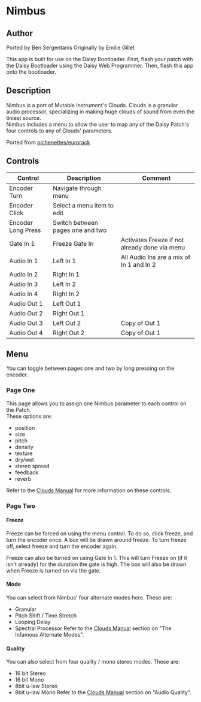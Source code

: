 # Nimbus

## Author

Ported by Ben Sergentanis
Originally by Emilie Gillet

This app is built for use on the Daisy Bootloader. First, flash your patch with the Daisy Bootloader using the Daisy Web Programmer. Then, flash this app onto the bootloader.

## Description

Nimbus is a port of Mutable Instrument's Clouds. Clouds is a granular  
audio processor, specializing in making huge clouds of sound from even the tiniest source.  
Nimbus includes a menu to allow the user to map any of the Daisy Patch's four controls to any of Clouds' parameters.  

Ported from [pichenettes/eurorack](https://github.com/pichenettes/eurorack)

## Controls

| Control | Description | Comment |
| --- | --- | --- |
| Encoder Turn | Navigate through menu | |
| Encoder Click | Select a menu item to edit | |
| Encoder Long Press | Switch between pages one and two | |
| Gate In 1 | Freeze Gate In | Activates Freeze if not already done via menu |
| Audio In 1 | Left In 1 | All Audio Ins are a mix of In 1 and In 2 |
| Audio In 2 | Right In 1 | |
| Audio In 3 | Left In 2 | |
| Audio In 4 | Right In 2 | |
| Audio Out 1 | Left Out 1 | |
| Audio Out 2 | Right Out 1 | |
| Audio Out 3 | Left Out 2 | Copy of Out 1 |
| Audio Out 4 | Right Out 2 | Copy of Out 1 |

## Menu
You can toggle between pages one and two by long pressing on the encoder.

### Page One
This page allows you to assign one Nimbus parameter to each control on the Patch.  
These options are:
- position
- size
- pitch
- density
- texture
- dry/wet
- stereo spread
- feedback
- reverb

Refer to the [Clouds Manual](https://mutable-instruments.net/modules/clouds/manual/) for more information on these controls.

### Page Two
#### Freeze
Freeze can be forced on using the menu control. To do so, click freeze, and turn the encoder once. A box will be drawn around freeze. To turn freeze off, select freeze and turn the encoder again.  

Freeze can also be turned on using Gate In 1. This will turn Freeze on (if it isn't already) for the duration the gate is high. The box will also be drawn when Freeze is turned on via the gate.

#### Mode
You can select from Nimbus' four alternate modes here. These are:
- Granular
- Pitch Shift / Time Stretch
- Looping Delay
- Spectral Processor
Refer to the [Clouds Manual](https://mutable-instruments.net/modules/clouds/manual/) section on "The Infamous Alternate Modes".  

#### Quality
You can also select from four quality / mono stereo modes. These are:
- 16 bit Stereo
- 16 bit Mono
- 8bit u-law Stereo
- 8bit u-law Mono
Refer to the [Clouds Manual](https://mutable-instruments.net/modules/clouds/manual/) section on "Audio Quality".  